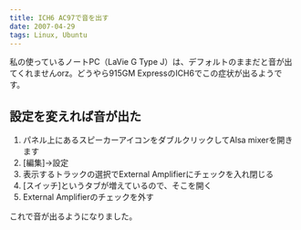 ```yaml
---
title: ICH6 AC97で音を出す
date: 2007-04-29
tags: Linux, Ubuntu
---
```


私の使っているノートPC（LaVie G Type J）は、デフォルトのままだと音が出てくれませんorz。どうやら915GM ExpressのICH6でこの症状が出るようです。

## 設定を変えれば音が出た

1. パネル上にあるスピーカーアイコンをダブルクリックしてAlsa mixerを開きます
2. [編集]→設定
3. 表示するトラックの選択でExternal Amplifierにチェックを入れ閉じる
4. [スイッチ]というタブが増えているので、そこを開く
5. External Amplifierのチェックを外す

これで音が出るようになりました。
